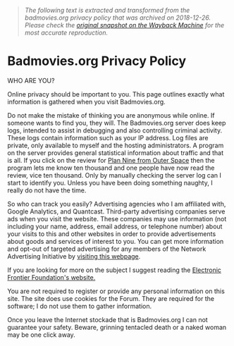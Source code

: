 > *The following text is extracted and transformed from the badmovies.org privacy policy that was archived on 2018-12-26. Please check the [original snapshot on the Wayback Machine](https://web.archive.org/web/20181226002546id_/http%3A//www.badmovies.org/information/privacy.html) for the most accurate reproduction.*

# Badmovies.org Privacy Policy

WHO ARE YOU?  
  
Online privacy should be important to you. This page outlines exactly what information is gathered when you visit Badmovies.org. 

Do not make the mistake of thinking you are anonymous while online. If someone wants to find you, they will. The Badmovies.org server does keep logs, intended to assist in debugging and also controlling criminal activity. These logs contain information such as your IP address. Log files are private, only available to myself and the hosting administrators. A program on the server provides general statistical information about traffic and that is all. If you click on the review for [Plan Nine from Outer Space](https://web.archive.org/movies/plannine/) then the program lets me know ten thousand and one people have now read the review, vice ten thousand. Only by manually checking the server log can I start to identify you. Unless you have been doing something naughty, I really do not have the time. 

So who can track you easily? Advertising agencies who I am affiliated with, Google Analytics, and Quantcast. Third-party advertising companies serve ads when you visit the website. These companies may use information (not including your name, address, email address, or telephone number) about your visits to this and other websites in order to provide advertisements about goods and services of interest to you. You can get more information and opt-out of targeted advertising for any members of the Network Advertising Initiative by [visiting this webpage](http://networkadvertising.org/managing/opt_out.asp). 

If you are looking for more on the subject I suggest reading the [Electronic Frontier Foundation's website.](http://www.eff.org/Privacy/eff_privacy_top_12.html)

You are not required to register or provide any personal information on this site. The site does use cookies for the Forum. They are required for the software; I do not use them to gather information. 

Once you leave the Internet stockade that is Badmovies.org I can not guarantee your safety. Beware, grinning tentacled death or a naked woman may be one click away. 

